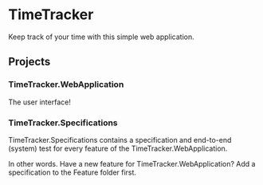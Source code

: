 # TimeTracker

Keep track of your time with this simple web application.

## Projects

### TimeTracker.WebApplication

The user interface!

### TimeTracker.Specifications

TimeTracker.Specifications contains a specification and end-to-end (system) test for every feature of the TimeTracker.WebApplication.

In other words. Have a new feature for TimeTracker.WebApplication? Add a specification to the Feature folder first.